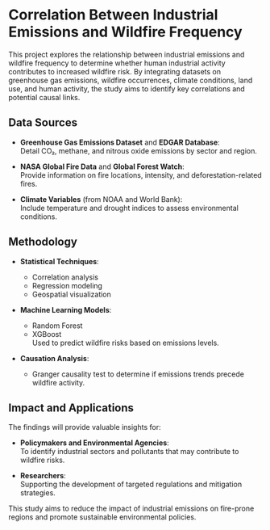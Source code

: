 # Correlation Between Industrial Emissions and Wildfire Frequency

This project explores the relationship between industrial emissions and wildfire frequency to determine whether human industrial activity contributes to increased wildfire risk. By integrating datasets on greenhouse gas emissions, wildfire occurrences, climate conditions, land use, and human activity, the study aims to identify key correlations and potential causal links.

## Data Sources

- **Greenhouse Gas Emissions Dataset** and **EDGAR Database**:  
  Detail CO₂, methane, and nitrous oxide emissions by sector and region.
  
- **NASA Global Fire Data** and **Global Forest Watch**:  
  Provide information on fire locations, intensity, and deforestation-related fires.

- **Climate Variables** (from NOAA and World Bank):  
  Include temperature and drought indices to assess environmental conditions.

## Methodology

- **Statistical Techniques**:  
  - Correlation analysis  
  - Regression modeling  
  - Geospatial visualization

- **Machine Learning Models**:  
  - Random Forest  
  - XGBoost  
  Used to predict wildfire risks based on emissions levels.

- **Causation Analysis**:  
  - Granger causality test to determine if emissions trends precede wildfire activity.

## Impact and Applications

The findings will provide valuable insights for:

- **Policymakers and Environmental Agencies**:  
  To identify industrial sectors and pollutants that may contribute to wildfire risks.

- **Researchers**:  
  Supporting the development of targeted regulations and mitigation strategies.

This study aims to reduce the impact of industrial emissions on fire-prone regions and promote sustainable environmental policies.
